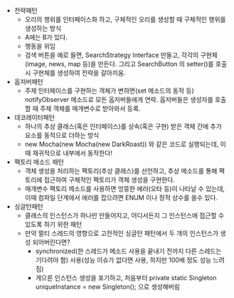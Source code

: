 * 전략패턴 
  * 오리의 행위를 인터페이스화 하고, 구체적인 오리를 생성할 때 구체적인 행위를 생성하는 방식
  * A에는 B가 있다.
  * 행동을 위임
  * 검색 버튼을 예로 들면, SearchStrategy Interface 만들고, 각각의 구현체(image, news, map 등)을 만든다.
  그리고 SearchButton 의 setter()를 호출 시 구현체를 생성하여 전략을 갈아끼움.
* 옵저버패턴
  * 주제 인터페이스를 구현하는 객체가 변하면(set 메소드의 동작 등) notifyObserver 메소드로 모든 옵저버들에게 연락. 옵저버들은 생성자를 호출할 때
  주제 객체를 매개변수로 받아와서 등록.
* 데코레이터패턴
  * 하나의 추상 클래스(혹은 인터페이스)를 상속(혹은 구현) 받은 객체 간에 추가 요소를 동적으로 더하는 방식
  * new Mocha(new Mocha(new DarkRoast)) 와 같은 코드로 실행되는데, 이때 재귀적으로 내부에서 동작한다!
* 팩토리 메소드 패턴
  * 객체 생성을 처리하는 팩토리(추상 클래스)를 선언하고, 추상 메소드를 통해 팩토리에 접근하여 구체적인 팩토리가 객체 생성을 구현한다. 
  * 매개변수 팩토리 메소드를 사용하면 엉뚱한 에러(오타 등)이 나타날 수 있는데, 이때 컴파일 단계에서 에러를 잡으려면 ENUM 이나 정적 상수를 쓸수 있다.
* 싱글턴패턴
  * 클래스의 인스턴스가 하나만 만들어지고, 어디서든지 그 인스턴스에 접근할 수 있도록 하기 위한 패턴
  * 만약 멀티 스레드의 영향으로 고전적인 싱글턴 패턴에서 두 개의 인스턴스가 생성 되어버린다면?
    * synchronized(한 스레드가 메소드 사용을 끝내기 전까지 다른 스레드는 기다려야 함) 사용(성능 이슈가 없다면 사용, 하지만 100배 정도 성능 느려짐)
    * 게으른 인스턴스 생성을 포기하고, 처음부터 private static Singleton uniqueInstance = new Singleton(); 으로 생성해버림